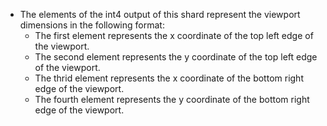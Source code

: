 - The elements of the int4 output of this shard represent the viewport dimensions in the following format:
  - The first element represents the x coordinate of the top left edge of the viewport.
  - The second element represents the y coordinate of the top left edge of the viewport.
  - The thrid element represents the x coordinate of the bottom right edge of the viewport.
  - The fourth element represents the y coordinate of the bottom right edge of the viewport.